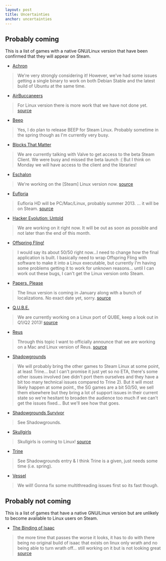```yaml
---
layout: post
title: Uncertainties
anchor: uncertainties
---
```


Probably coming
---------------

This is a list of games with a native GNU/Linux version that have been confirmed that they will appear on Steam.  

- [Achron](http://store.steampowered.com/app/109700/)
> We're very strongly considering it! However, we've had some issues getting a single binary to work on both Debian Stable and the latest build of Ubuntu at the same time.

- [AirBuccaneers](http://store.steampowered.com/app/223630/)
> For Linux version there is more work that we have not done yet. 
[source](http://steamcommunity.com/app/223630/discussions/0/846938351173220372/#c846941710571338183) 

- [Beep](http://store.steampowered.com/app/104200/)
> Yes, I do plan to release BEEP for Steam Linux. Probably sometime in the spring though as I'm currently very busy.

- [Blocks That Matter](http://store.steampowered.com/app/111800/)
> We are currently talking with Valve to get access to the beta Steam Client. We were busy and missed the beta launch :( But I think on Monday we will have access to the client and the libraries!

- [Eschalon](http://store.steampowered.com/app/25600/)
> We're working on the [Steam] Linux version now.
[source](http://basiliskgames.com/forums/viewtopic.php?f=2&t=6351)

- [Eufloria](http://store.steampowered.com/app/41210/)
> Eufloria HD will be PC/Mac/Linux, probably summer 2013. ... it will be on Steam.
[source](http://steamcommunity.com/app/41210/discussions/0/864951022580397498/#c846944052733617314)

- [Hacker Evolution: Untold](http://store.steampowered.com/app/70110/)
> We are working on it right now. It will be out as soon as possible and not later than the end of this month.

- [Offspring Fling!](http://store.steampowered.com/app/211360/)
> I would say its about 50/50 right now...I need to change how the final application is built. I basically need to wrap Offspring Fling with software to make it into a Linux executable, but currently I'm having some problems getting it to work for unknown reasons... until I can work out these bugs, I can't get the Linux version onto Steam.

- [Papers, Please](http://store.steampowered.com/app/239030)
> The linux version is coming in January along with a bunch of localizations. No exact date yet, sorry. 
[source](http://steamcommunity.com/app/239030/discussions/0/846962439258205179/#c648813576363971520)


- [Q.U.B.E.](http://store.steampowered.com/app/203730/)
> We are currently working on a Linux port of QUBE, keep a look out in Q1/Q2 2013!
[source](http://steamcommunity.com/app/203730/discussions/0/828925849437175688/)

- [Reus](http://store.steampowered.com/app/222730/)
> Through this topic I want to officially announce that we are working on a Mac and Linux version of Reus.
[source](http://forums.abbeygames.com/viewtopic.php?f=18&t=587)

- [Shadowgrounds](http://store.steampowered.com/app/2500/)
> We will probably bring the other games to Steam Linux at some point, at least Trine... but I can't promise it just yet so no ETA, there's some other issues involved (we didn't port them ourselves and they have a bit too many technical issues compared to Trine 2). But it will most likely happen at some point., the SG games are a bit 50/50, we sell them elsewhere but they bring a lot of support issues in their current state so we're hesitant to broaden the audience too much if we can't get the issues fixed... But we'll see how that goes.

- [Shadowgrounds Survivor](http://store.steampowered.com/app/11200/)
> See Shadowgrounds.

- [Skullgirls](http://store.steampowered.com/app/245170/)
> Skullgirls is coming to Linux! 
[source](https://twitter.com/Skullgirls/statuses/312431724871180290)

- [Trine](http://store.steampowered.com/app/35700/)
> See Shadowgrounds entry & I think Trine is a given, just needs some time (i.e. spring).

- [Vessel](http://store.steampowered.com/app/108500/)
> We will! Gonna fix some multithreading issues first so its fast though.

Probably not coming
-------------------

This is a list of games that have a native GNU/Linux version but are unlikely to become available to Linux users on Steam.  

- [The Binding of Isaac](http://store.steampowered.com/app/113200/)
> the more time that passes the worse it looks, it has to do with there being no original build of isaac that exists on linux only wrath and no being able to turn wrath off... still working on it but is not looking great
[source](http://spring.me/EdmundM/q/440988231027158913)
